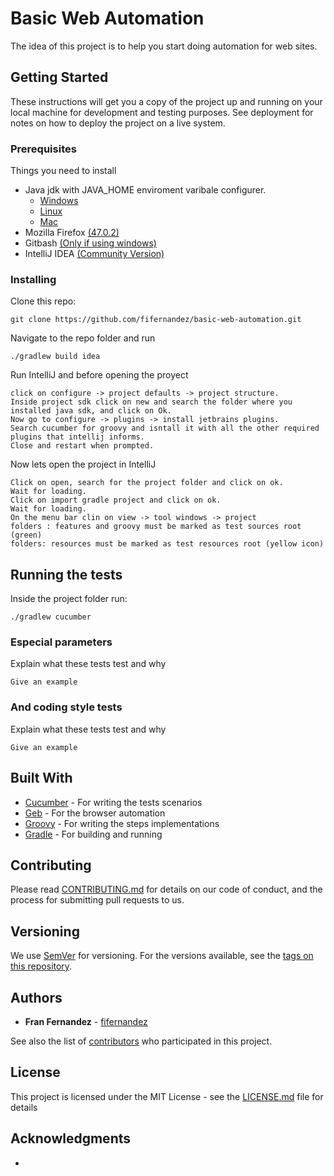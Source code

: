 # Basic Web Automation

The idea of this project is to help you start doing automation for web sites.

## Getting Started

These instructions will get you a copy of the project up and running on your local machine for development and testing purposes. See deployment for notes on how to deploy the project on a live system.

### Prerequisites
Things you need to install
*  Java jdk  with JAVA_HOME enviroment varibale configurer.
    * [Windows](https://stackoverflow.com/questions/2619584/how-to-set-java-home-on-windows-7/)
    * [Linux](https://stackoverflow.com/questions/24641536/how-to-set-java-home-in-linux-for-all-users)
    * [Mac](https://stackoverflow.com/questions/1348842/what-should-i-set-java-home-to-on-osx)
*  Mozilla Firefox [(47.0.2)](https://ftp.mozilla.org/pub/firefox/releases/47.0.2/)
*  Gitbash [(Only if using windows)](https://git-for-windows.github.io/)
* IntelliJ IDEA [(Community Version)](https://www.jetbrains.com/idea/download)

### Installing

Clone this repo:

```
git clone https://github.com/fifernandez/basic-web-automation.git
```

Navigate to the repo folder and run

```
./gradlew build idea
```

Run IntelliJ and before opening the proyect
```
click on configure -> project defaults -> project structure.
Inside project sdk click on new and search the folder where you installed java sdk, and click on Ok.
Now go to configure -> plugins -> install jetbrains plugins.
Search cucumber for groovy and isntall it with all the other required plugins that intellij informs.
Close and restart when prompted.
```

Now lets open the project in IntelliJ
```
Click on open, search for the project folder and click on ok.
Wait for loading.
Click on import gradle project and click on ok.
Wait for loading.
On the menu bar clin on view -> tool windows -> project
folders : features and groovy must be marked as test sources root (green)
folders: resources must be marked as test resources root (yellow icon)
```

## Running the tests
Inside the project folder run:
```
./gradlew cucumber
```

### Especial parameters

Explain what these tests test and why

```
Give an example
```

### And coding style tests

Explain what these tests test and why

```
Give an example
```

## Built With

* [Cucumber](https://cucumber.io/) - For writing the tests scenarios
* [Geb](http://www.gebish.org/) - For the browser automation
* [Groovy](http://groovy-lang.org/) - For writing the steps implementations
* [Gradle](https://gradle.org/) - For building and running

## Contributing

Please read [CONTRIBUTING.md](https://gist.github.com/PurpleBooth/b24679402957c63ec426) for details on our code of conduct, and the process for submitting pull requests to us.

## Versioning

We use [SemVer](http://semver.org/) for versioning. For the versions available, see the [tags on this repository](https://github.com/your/project/tags).

## Authors

* **Fran Fernandez** - [fifernandez](https://github.com/fifernandez)

See also the list of [contributors](https://github.com/fifernandez/basic-web-automation) who participated in this project.

## License

This project is licensed under the MIT License - see the [LICENSE.md](LICENSE.md) file for details

## Acknowledgments

*